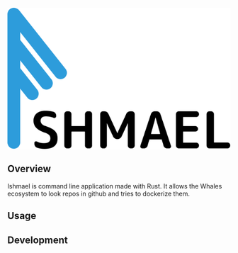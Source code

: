 <p align="center">
  <img src="ishmael.png">
</p>

## Overview

Ishmael is command line application made with Rust. It allows the Whales ecosystem to look repos in github and tries to dockerize them.

## Usage

## Development

